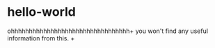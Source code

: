 # hello-world
ohhhhhhhhhhhhhhhhhhhhhhhhhhhhhhhhh+
you won't find any useful information from this. +

